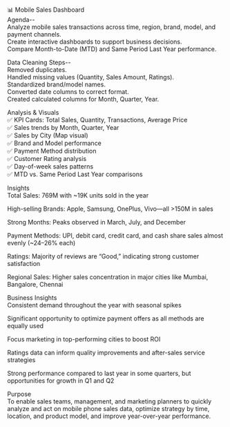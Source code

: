 📊 Mobile Sales Dashboard   
Agenda--  
Analyze mobile sales transactions across time, region, brand, model, and payment channels.  
Create interactive dashboards to support business decisions.   
Compare Month-to-Date (MTD) and Same Period Last Year performance.  

Data Cleaning Steps--  
Removed duplicates.  
Handled missing values (Quantity, Sales Amount, Ratings).  
Standardized brand/model names.  
Converted date columns to correct format.  
Created calculated columns for Month, Quarter, Year.  

Analysis & Visuals  
✅ KPI Cards: Total Sales, Quantity, Transactions, Average Price  
✅ Sales trends by Month, Quarter, Year  
✅ Sales by City (Map visual)  
✅ Brand and Model performance  
✅ Payment Method distribution  
✅ Customer Rating analysis  
✅ Day-of-week sales patterns  
✅ MTD vs. Same Period Last Year comparisons  

Insights  
Total Sales: 769M with ~19K units sold in the year  

High-selling Brands: Apple, Samsung, OnePlus, Vivo—all >150M in sales  

Strong Months: Peaks observed in March, July, and December  

Payment Methods: UPI, debit card, credit card, and cash share sales almost evenly (~24–26% each)  

Ratings: Majority of reviews are “Good,” indicating strong customer satisfaction  

Regional Sales: Higher sales concentration in major cities like Mumbai, Bangalore, Chennai  


Business Insights  
Consistent demand throughout the year with seasonal spikes   

Significant opportunity to optimize payment offers as all methods are equally used  

Focus marketing in top-performing cities to boost ROI  

Ratings data can inform quality improvements and after-sales service strategies  

Strong performance compared to last year in some quarters, but opportunities for growth in Q1 and Q2  

Purpose  
To enable sales teams, management, and marketing planners to quickly analyze and act on mobile phone sales data, optimize strategy by time, location, and product model, and improve year-over-year performance.









